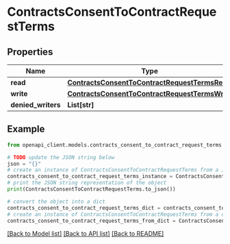 # ContractsConsentToContractRequestTerms


## Properties

Name | Type | Description | Notes
------------ | ------------- | ------------- | -------------
**read** | [**ContractsConsentToContractRequestTermsRead**](ContractsConsentToContractRequestTermsRead.md) |  | [optional] 
**write** | [**ContractsConsentToContractRequestTermsWrite**](ContractsConsentToContractRequestTermsWrite.md) |  | [optional] 
**denied_writers** | **List[str]** |  | [optional] 

## Example

```python
from openapi_client.models.contracts_consent_to_contract_request_terms import ContractsConsentToContractRequestTerms

# TODO update the JSON string below
json = "{}"
# create an instance of ContractsConsentToContractRequestTerms from a JSON string
contracts_consent_to_contract_request_terms_instance = ContractsConsentToContractRequestTerms.from_json(json)
# print the JSON string representation of the object
print(ContractsConsentToContractRequestTerms.to_json())

# convert the object into a dict
contracts_consent_to_contract_request_terms_dict = contracts_consent_to_contract_request_terms_instance.to_dict()
# create an instance of ContractsConsentToContractRequestTerms from a dict
contracts_consent_to_contract_request_terms_from_dict = ContractsConsentToContractRequestTerms.from_dict(contracts_consent_to_contract_request_terms_dict)
```
[[Back to Model list]](../README.md#documentation-for-models) [[Back to API list]](../README.md#documentation-for-api-endpoints) [[Back to README]](../README.md)


